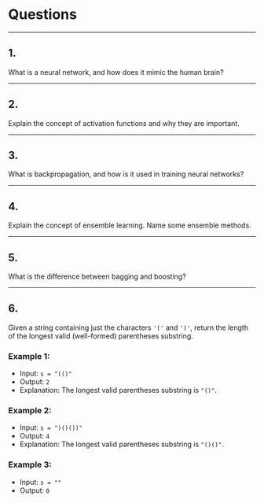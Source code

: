 # Questions

---

## 1.

What is a neural network, and how does it mimic the human brain?

---

## 2.

Explain the concept of activation functions and why they are important.

---

## 3.

What is backpropagation, and how is it used in training neural networks?

---

## 4.

Explain the concept of ensemble learning. Name some ensemble methods.

---

## 5.

What is the difference between bagging and boosting?

---

## 6.

Given a string containing just the characters `'('` and `')'`, return the length of the longest valid (well-formed) parentheses substring.

### Example 1:
- Input: `s = "(()"`  
- Output: `2`  
- Explanation: The longest valid parentheses substring is `"()"`.

### Example 2:
- Input: `s = ")()())"`  
- Output: `4`  
- Explanation: The longest valid parentheses substring is `"()()"`.

### Example 3:
- Input: `s = ""`  
- Output: `0`
